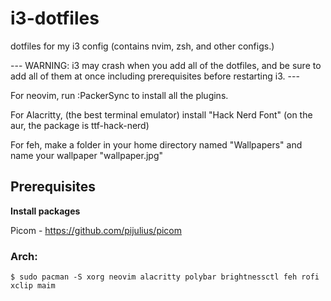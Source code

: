 # i3-dotfiles
dotfiles for my i3 config (contains nvim, zsh, and other configs.)

--- WARNING: i3 may crash when you add all of the dotfiles, and be sure to add all of them at once including prerequisites before restarting i3. ---

For neovim, run :PackerSync to install all the plugins.

For Alacritty, (the best terminal emulator) install "Hack Nerd Font"
(on the aur, the package is ttf-hack-nerd)

For feh, make a folder in your home directory named "Wallpapers" and name your wallpaper "wallpaper.jpg"

## Prerequisites 
**Install packages**

Picom - https://github.com/pijulius/picom
### Arch:
```
$ sudo pacman -S xorg neovim alacritty polybar brightnessctl feh rofi xclip maim
```

